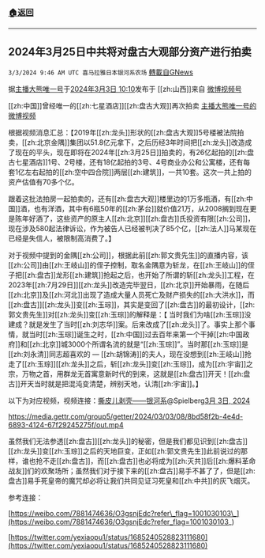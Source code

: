 ###  [:house:返回](README.md)
---


## 2024年3月25日中共将对盘古大观部分资产进行拍卖
`3/3/2024 9:46 AM UTC 喜马拉雅日本银河系农场` [轉載自GNews](https://gnews.org/articles/2360679)

据[主播大熊唯一号](https://weibo.com/u/7881474636)于[2024年3月3日 10:10](https://weibo.com/7881474636/O3gsnjEdc)发布于 [[zh:山西]]来自 [微博视频号](https://t.sina.com.cn/)

[[zh:中国]]曾经唯一的[[zh:七星酒店]][[zh:盘古大观]]再次拍卖 [主播大熊唯一号的微博视频](https://video.weibo.com/show?fid=1034:5007782122815540)​​​​

根据视频消息汇总：【2019年[[zh:龙头]]形状的[[zh:盘古大观]]5号楼被法院拍卖，[[zh:北京金隅]]集团以51.8亿元拿下，之后历经3年时间把[[zh:龙头]]改造成了现在的平头，现在即将在2024年[[zh:3月25日]]拍卖的，有26亿起拍的[[zh:盘古七星酒店]]1号、2号楼，还有18亿起拍的3号、4号商业办公和公寓楼，还有每套1亿左右起拍的[[zh:空中四合院]]两层[[zh:建筑]]，一共10套。这次一共上拍的资产估值有70多个亿。

跟着这批法拍房一起拍卖的，还有[[zh:盘古大观]]楼里边的1万多瓶酒，有[[zh:中国]]酒，也有洋酒，其中有6瓶50年的[[zh:茅台]]就价值21万，从2008搁到现在更是陈年好酒了，这些资产的原主人[[zh:北京]][[zh:盘古]]氏投资有限[[zh:公司]]，现在涉及580起法律诉讼，作为被告人已经被判决了85个亿，[[zh:法人]]马某现在已经是失信人，被限制高消费了。】

对于视频中提到的金隅[[zh:公司]]，根据此前[[zh:郭文贵先生]]的直播内容，该[[zh:公司]]由[[zh:王岐山]]的侄子控制，取名金隅意为斩龙，在[[zh:王岐山]]的侄子把[[zh:盘古]]龙形[[zh:建筑]]抢起之后，也开始了所谓的斩[[zh:龙头]]工程，在2023年[[zh:7月29日]][[zh:龙头]]改造完毕翌日，[[zh:北京]]开始暴雨，在随后[[zh:北京]]及[[zh:河北]]出现了造成大量人员死亡及财产损失的[[zh:大洪水]]，而[[zh:盘古]][[zh:龙头]]变[[zh:玉琮]]，其实是变回了[[zh:盘古]]的最初设计，[[zh:郭文贵先生]]对[[zh:龙头]]变[[zh:玉琮]]的解释是：【 当时我们为啥[[zh:玉琮]]没建成？就是发生了当时[[zh:刘志华]]案。后来改成了[[zh:龙头]]了。事实上那个事情，就当时[[zh:玉琮]]诞生之时，[[zh:中国]]过去百年来第一个干掉[[zh:中国政府]]和[[zh:北京]]城3000个所谓名流的就是“[[zh:玉琮]]”。当时那[[zh:玉琮]]是[[zh:刘永清]]同志超喜欢的 — [[zh:胡锦涛]]的夫人，现在没想到[[zh:王岐山]]抢走了[[zh:玉琮]][[zh:龙头]]之后，斩[[zh:龙头]]变[[zh:玉琮]]，成为[[zh:宇宙]]之宗，万物之首，用群龙无首寓意新时代的到来，这就是[[zh:盘古]]开天！[[zh:盘古]]开天当时就是把混沌变清楚，辨别天地，认清[[zh:宇宙]]。】

以下为对应视频，视频连接：[撕皮儿剥壳——银河系](https://gettr.com/user/spielberg)@Spielberg[3月 3日, 2024](https://gettr.com/post/p31e9nfaca9)

https://media.gettr.com/group5/getter/2024/03/03/08/8bd58f2b-4e4d-6893-4124-67f29245275f/out.mp4  

虽然我们无法参透[[zh:盘古]][[zh:龙头]]的秘密，但是我们都见识到[[zh:盘古]][[zh:龙头]]变[[zh:玉琮]]之后的天地巨变，正如[[zh:郭文贵先生]]此前说过的那样，谁也抢不走[[zh:盘古]]，而[[zh:盘古]]也必将成为[[zh:灭共]]后[[zh:爆料革命战友]]们的欢聚场所；虽然我们对于接下来的[[zh:盘古]]易手不甚了了，但是[[zh:盘古]]易手死皇帝的魔咒却必将让我们共同见证习死皇和[[zh:中共]]的灰飞烟灭。

参考连接：

[https://weibo.com/7881474636/O3gsnjEdc?refer\_flag=1001030103\_](https://weibo.com/7881474636/O3gsnjEdc?refer_flag=1001030103_)

[https://twitter.com/yexiaopu1/status/1685240528823111680](https://twitter.com/yexiaopu1/status/1685240528823111680)
